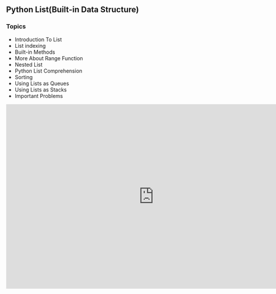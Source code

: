 ## Python List(Built-in Data Structure) 
### Topics 
* Introduction To List 
* List indexing
* Built-in Methods
* More About Range Function
* Nested List
* Python List Comprehension
* Sorting 
* Using Lists as Queues
* Using Lists as Stacks
* Important Problems

<iframe width="800" height="500" frameborder="0" src="http://pythontutor.com/iframe-embed.html#code=%20%0An%3Dint%28input%28%22Enter%20the%20number%20of%20elements%20to%20be%20inserted%3A%20%22%29%29%0Aa%3D%5B%5D%0Afor%20i%20in%20range%280,n%29%3A%0A%20%20%20%20elem%3Dint%28input%28%22Enter%20element%3A%20%22%29%29%0A%20%20%20%20a.append%28elem%29%0Aavg%3Dsum%28a%29/n%0Aprint%28%22Average%20of%20elements%20in%20the%20list%22,round%28avg,2%29%29&codeDivHeight=400&codeDivWidth=350&cumulative=false&curInstr=0&heapPrimitives=nevernest&origin=opt-frontend.js&py=3&rawInputLstJSON=%5B%5D&textReferences=false"> </iframe>
